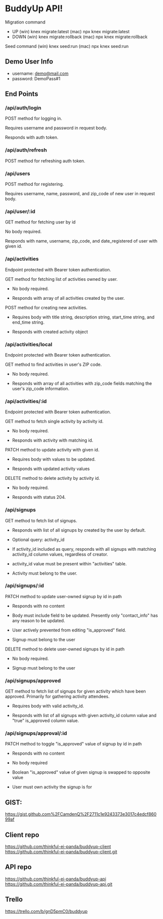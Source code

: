 # BuddyUp API!

Migration command

- UP (win) knex migrate:latest (mac) npx knex migrate:latest
- DOWN (win) knex migrate:rollback (mac) npx knex migrate:rollback

Seed command (win) knex seed:run (mac) npx knex seed:run

## Demo User Info

- username: demo@mail.com
- password: DemoPass#1

## End Points

### /api/auth/login

POST method for logging in.

Requires username and password in request body.

Responds with auth token.

### /api/auth/refresh

POST method for refreshing auth token.

### /api/users

POST method for registering.

Requires username, name, password, and zip_code of new user in request body.

### /api/user/:id

GET method for fetching user by id

No body required.

Responds with name, username, zip_code, and date_registered of user with given id.

### /api/activities

Endpoint protected with Bearer token authentication.

GET method for fetching list of activities owned by user.

- No body required.

- Responds with array of all activities created by the user.

POST method for creating new activities.

- Requires body with title string, description string, start_time string, and end_time string.

- Responds with created activity object

### /api/activities/local

Endpoint protected with Bearer token authentication.

GET method to find activities in user's ZIP code.

- No body required.

- Responds with array of all activities with zip_code fields matching the user's zip_code information.

### /api/activities/:id

Endpoint protected with Bearer token authentication.

GET method to fetch single activity by activity id.

- No body required.

- Responds with activity with matching id.

PATCH method to update activity with given id.

- Requires body with values to be updated.

- Responds with updated activity values

DELETE method to delete activity by activity id.

- No body required.

- Responds with status 204.

### /api/signups

GET method to fetch list of signups.

- Responds with list of all signups by created by the user by default.

- Optional query: activity_id

- If activity_id included as query, responds with all signups with matching activity_id column values, regardless of creator.

- activity_id value must be present within "activities" table.

- Activity must belong to the user.

### /api/signups/:id

PATCH method to update user-owned signup by id in path

- Responds with no content

- Body must include field to be updated. Presently only "contact_info" has any reason to be updated.

- User actively prevented from editing "is_approved" field.

- Signup must belong to the user

DELETE method to delete user-owned signups by id in path

- No body required.

- Signup must belong to the user

### /api/signups/approved

GET method to fetch list of signups for given activity which have been approved. Primarily for gathering activity attendees.

- Requires body with valid activity_id.

- Responds with list of all signups with given activity_id column value and "true" is_approved column value.

### /api/signups/approval/:id

PATCH method to toggle "is_approved" value of signup by id in path

- Responds with no content

- No body required

- Boolean "is_approved" value of given signup is swapped to opposite value

- User must own activity the signup is for

## GIST:

https://gist.github.com%2FCamdenQ%2F2711c1e9243373e3017c4edcf86099af

## Client repo

https://github.com/thinkful-ei-panda/buddyup-client
https://github.com/thinkful-ei-panda/buddyup-client.git

## API repo

https://github.com/thinkful-ei-panda/buddyup-api
https://github.com/thinkful-ei-panda/buddyup-api.git

## Trello

https://trello.com/b/gnD5pmC0/buddyup
